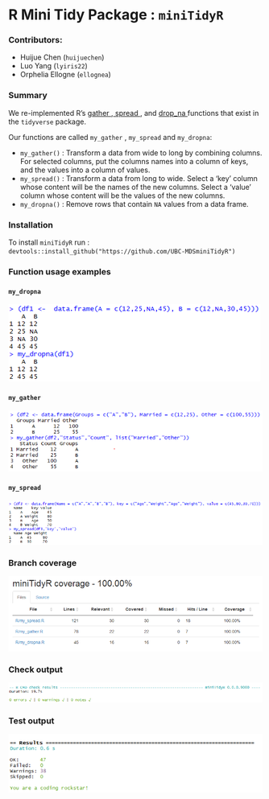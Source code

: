 # R Mini Tidy Package : `miniTidyR`

### Contributors:
- Huijue Chen (`huijuechen`)
- Luo Yang (`lyiris22`)
- Orphelia Ellogne (`ellognea`)

### Summary
We re-implemented R’s <a href="https://tidyr.tidyverse.org/reference/gather.html"> gather </a>,<a href="https://tidyr.tidyverse.org/reference/spread.html"> spread </a>, and <a href="https://tidyr.tidyverse.org/reference/drop_na.html"> drop_na </a> functions that exist in the `tidyverse` package.

Our functions are called `my_gather` , `my_spread` and `my_dropna`:

- `my_gather()` : Transform a data from wide to long by combining columns. For selected columns, put the columns names into a column of keys, and the values into a column of values.
- `my_spread()` : Transform a data from long to wide.  Select a ‘key’ column whose content will be the names of the new columns. Select a ‘value’ column whose content will be the values of the new columns.
- `my_dropna()` : Remove rows that contain `NA` values from a data frame.

### Installation
To install  `miniTidyR` run :  `devtools::install_github("https://github.com/UBC-MDSminiTidyR")`

### Function usage examples

#### `my_dropna`

![](images/my_dropna.PNG)

#### `my_gather`

![](images/my_gather.PNG)

#### `my_spread`

![](images/my_spread.PNG)

### Branch coverage

![](images/coverage.PNG)

### Check output

![](images/check_results.PNG)

### Test output

![](images/test_results.PNG)
